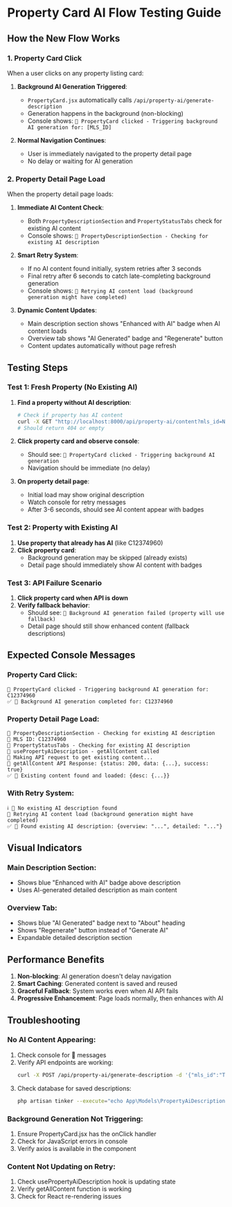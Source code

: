 # Property Card AI Flow Testing Guide

## How the New Flow Works

### 1. **Property Card Click**
When a user clicks on any property listing card:

1. **Background AI Generation Triggered**:
   - `PropertyCard.jsx` automatically calls `/api/property-ai/generate-description`
   - Generation happens in the background (non-blocking)
   - Console shows: `🤖 PropertyCard clicked - Triggering background AI generation for: [MLS_ID]`

2. **Normal Navigation Continues**:
   - User is immediately navigated to the property detail page
   - No delay or waiting for AI generation

### 2. **Property Detail Page Load**
When the property detail page loads:

1. **Immediate AI Content Check**:
   - Both `PropertyDescriptionSection` and `PropertyStatusTabs` check for existing AI content
   - Console shows: `🤖 PropertyDescriptionSection - Checking for existing AI description`

2. **Smart Retry System**:
   - If no AI content found initially, system retries after 3 seconds
   - Final retry after 6 seconds to catch late-completing background generation
   - Console shows: `🤖 Retrying AI content load (background generation might have completed)`

3. **Dynamic Content Updates**:
   - Main description section shows "Enhanced with AI" badge when AI content loads
   - Overview tab shows "AI Generated" badge and "Regenerate" button
   - Content updates automatically without page refresh

## Testing Steps

### **Test 1: Fresh Property (No Existing AI)**
1. **Find a property without AI description**:
   ```bash
   # Check if property has AI content
   curl -X GET "http://localhost:8000/api/property-ai/content?mls_id=NEW_PROPERTY_ID"
   # Should return 404 or empty
   ```

2. **Click property card and observe console**:
   - Should see: `🤖 PropertyCard clicked - Triggering background AI generation`
   - Navigation should be immediate (no delay)

3. **On property detail page**:
   - Initial load may show original description
   - Watch console for retry messages
   - After 3-6 seconds, should see AI content appear with badges

### **Test 2: Property with Existing AI**
1. **Use property that already has AI** (like C12374960)
2. **Click property card**:
   - Background generation may be skipped (already exists)
   - Detail page should immediately show AI content with badges

### **Test 3: API Failure Scenario**
1. **Click property card when API is down**
2. **Verify fallback behavior**:
   - Should see: `🤖 Background AI generation failed (property will use fallback)`
   - Detail page should still show enhanced content (fallback descriptions)

## Expected Console Messages

### **Property Card Click**:
```
🤖 PropertyCard clicked - Triggering background AI generation for: C12374960
✅ 🤖 Background AI generation completed for: C12374960
```

### **Property Detail Page Load**:
```
🤖 PropertyDescriptionSection - Checking for existing AI description
🤖 MLS ID: C12374960
🤖 PropertyStatusTabs - Checking for existing AI description
🤖 usePropertyAiDescription - getAllContent called
🤖 Making API request to get existing content...
🤖 getAllContent API Response: {status: 200, data: {...}, success: true}
✅ 🤖 Existing content found and loaded: {desc: {...}}
```

### **With Retry System**:
```
ℹ️ 🤖 No existing AI description found
🤖 Retrying AI content load (background generation might have completed)
✅ 🤖 Found existing AI description: {overview: "...", detailed: "..."}
```

## Visual Indicators

### **Main Description Section**:
- Shows blue "Enhanced with AI" badge above description
- Uses AI-generated detailed description as main content

### **Overview Tab**:
- Shows blue "AI Generated" badge next to "About" heading
- Shows "Regenerate" button instead of "Generate AI"
- Expandable detailed description section

## Performance Benefits

1. **Non-blocking**: AI generation doesn't delay navigation
2. **Smart Caching**: Generated content is saved and reused
3. **Graceful Fallback**: System works even when AI API fails
4. **Progressive Enhancement**: Page loads normally, then enhances with AI

## Troubleshooting

### **No AI Content Appearing**:
1. Check console for 🤖 messages
2. Verify API endpoints are working:
   ```bash
   curl -X POST /api/property-ai/generate-description -d '{"mls_id":"TEST_ID"}'
   ```
3. Check database for saved descriptions:
   ```bash
   php artisan tinker --execute="echo App\Models\PropertyAiDescription::count();"
   ```

### **Background Generation Not Triggering**:
1. Ensure PropertyCard.jsx has the onClick handler
2. Check for JavaScript errors in console
3. Verify axios is available in the component

### **Content Not Updating on Retry**:
1. Check usePropertyAiDescription hook is updating state
2. Verify getAllContent function is working
3. Check for React re-rendering issues